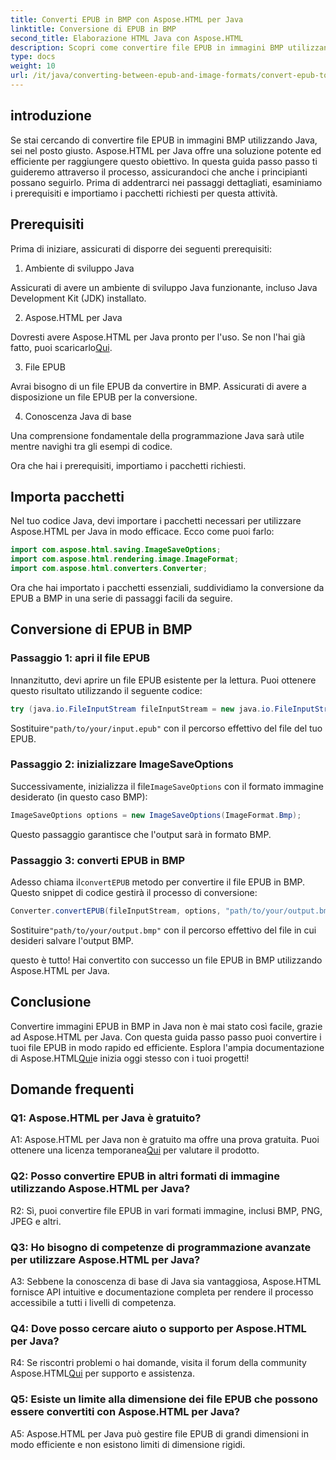 ```yaml
---
title: Converti EPUB in BMP con Aspose.HTML per Java
linktitle: Conversione di EPUB in BMP
second_title: Elaborazione HTML Java con Aspose.HTML
description: Scopri come convertire file EPUB in immagini BMP utilizzando Aspose.HTML per Java con questa semplice guida passo passo.
type: docs
weight: 10
url: /it/java/converting-between-epub-and-image-formats/convert-epub-to-bmp/
---
```

## introduzione

Se stai cercando di convertire file EPUB in immagini BMP utilizzando Java, sei nel posto giusto. Aspose.HTML per Java offre una soluzione potente ed efficiente per raggiungere questo obiettivo. In questa guida passo passo ti guideremo attraverso il processo, assicurandoci che anche i principianti possano seguirlo. Prima di addentrarci nei passaggi dettagliati, esaminiamo i prerequisiti e importiamo i pacchetti richiesti per questa attività.

## Prerequisiti

Prima di iniziare, assicurati di disporre dei seguenti prerequisiti:

1. Ambiente di sviluppo Java

Assicurati di avere un ambiente di sviluppo Java funzionante, incluso Java Development Kit (JDK) installato.

2. Aspose.HTML per Java

 Dovresti avere Aspose.HTML per Java pronto per l'uso. Se non l'hai già fatto, puoi scaricarlo[Qui](https://releases.aspose.com/html/java/).

3. File EPUB

Avrai bisogno di un file EPUB da convertire in BMP. Assicurati di avere a disposizione un file EPUB per la conversione.

4. Conoscenza Java di base

Una comprensione fondamentale della programmazione Java sarà utile mentre navighi tra gli esempi di codice.

Ora che hai i prerequisiti, importiamo i pacchetti richiesti.

## Importa pacchetti

Nel tuo codice Java, devi importare i pacchetti necessari per utilizzare Aspose.HTML per Java in modo efficace. Ecco come puoi farlo:

```java
import com.aspose.html.saving.ImageSaveOptions;
import com.aspose.html.rendering.image.ImageFormat;
import com.aspose.html.converters.Converter;
```

Ora che hai importato i pacchetti essenziali, suddividiamo la conversione da EPUB a BMP in una serie di passaggi facili da seguire.

## Conversione di EPUB in BMP

### Passaggio 1: apri il file EPUB

Innanzitutto, devi aprire un file EPUB esistente per la lettura. Puoi ottenere questo risultato utilizzando il seguente codice:

```java
try (java.io.FileInputStream fileInputStream = new java.io.FileInputStream("path/to/your/input.epub")) {
```

 Sostituire`"path/to/your/input.epub"` con il percorso effettivo del file del tuo EPUB.

### Passaggio 2: inizializzare ImageSaveOptions

 Successivamente, inizializza il file`ImageSaveOptions` con il formato immagine desiderato (in questo caso BMP):

```java
ImageSaveOptions options = new ImageSaveOptions(ImageFormat.Bmp);
```

Questo passaggio garantisce che l'output sarà in formato BMP.

### Passaggio 3: converti EPUB in BMP

 Adesso chiama il`convertEPUB` metodo per convertire il file EPUB in BMP. Questo snippet di codice gestirà il processo di conversione:

```java
Converter.convertEPUB(fileInputStream, options, "path/to/your/output.bmp");
```

 Sostituire`"path/to/your/output.bmp"` con il percorso effettivo del file in cui desideri salvare l'output BMP.

questo è tutto! Hai convertito con successo un file EPUB in BMP utilizzando Aspose.HTML per Java.

## Conclusione

 Convertire immagini EPUB in BMP in Java non è mai stato così facile, grazie ad Aspose.HTML per Java. Con questa guida passo passo puoi convertire i tuoi file EPUB in modo rapido ed efficiente. Esplora l'ampia documentazione di Aspose.HTML[Qui](https://reference.aspose.com/html/java/)e inizia oggi stesso con i tuoi progetti!

## Domande frequenti

### Q1: Aspose.HTML per Java è gratuito?

 A1: Aspose.HTML per Java non è gratuito ma offre una prova gratuita. Puoi ottenere una licenza temporanea[Qui](https://purchase.aspose.com/temporary-license/) per valutare il prodotto.

### Q2: Posso convertire EPUB in altri formati di immagine utilizzando Aspose.HTML per Java?

R2: Sì, puoi convertire file EPUB in vari formati immagine, inclusi BMP, PNG, JPEG e altri.

### Q3: Ho bisogno di competenze di programmazione avanzate per utilizzare Aspose.HTML per Java?

A3: Sebbene la conoscenza di base di Java sia vantaggiosa, Aspose.HTML fornisce API intuitive e documentazione completa per rendere il processo accessibile a tutti i livelli di competenza.

### Q4: Dove posso cercare aiuto o supporto per Aspose.HTML per Java?

 R4: Se riscontri problemi o hai domande, visita il forum della community Aspose.HTML[Qui](https://forum.aspose.com/) per supporto e assistenza.

### Q5: Esiste un limite alla dimensione dei file EPUB che possono essere convertiti con Aspose.HTML per Java?

A5: Aspose.HTML per Java può gestire file EPUB di grandi dimensioni in modo efficiente e non esistono limiti di dimensione rigidi.